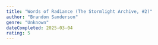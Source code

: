 ```yaml
---
title: "Words of Radiance (The Stormlight Archive, #2)"
author: "Brandon Sanderson"
genre: "Unknown"
dateCompleted: 2025-03-04
rating: 5
---
```


